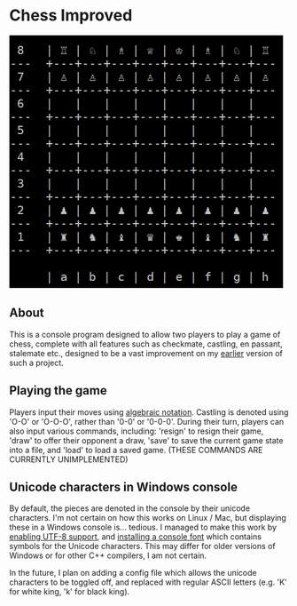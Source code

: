 # Chess Improved

![game](docs/images/game.png)

## About

This is a console program designed to allow two players to play a game of chess, complete with all features such as checkmate, castling, en passant, stalemate etc., designed to be a vast improvement on my [earlier](https://github.com/swiderskis/chess) version of such a project.

## Playing the game

Players input their moves using [algebraic notation](https://en.wikipedia.org/wiki/Algebraic_notation_(chess)).
Castling is denoted using 'O-O' or 'O-O-O', rather than '0-0' or '0-0-0'.
During their turn, players can also input various commands, including: 'resign' to resign their game, 'draw' to offer their opponent a draw, 'save' to save the current game state into a file, and 'load' to load a saved game.
(THESE COMMANDS ARE CURRENTLY UNIMPLEMENTED)

## Unicode characters in Windows console

By default, the pieces are denoted in the console by their unicode characters.
I'm not certain on how this works on Linux / Mac, but displaying these in a Windows console is... tedious.
I managed to make this work by [enabling UTF-8 support](https://stackoverflow.com/questions/7432545/change-codepage-in-cmd-permanently), and [installing a console font](https://stackoverflow.com/questions/27483800/displaying-unicode-chess-pieces-in-windows-console) which contains symbols for the Unicode characters.
This may differ for older versions of Windows or for other C++ compilers, I am not certain.

In the future, I plan on adding a config file which allows the unicode characters to be toggled off, and replaced with regular ASCII letters (e.g. 'K' for white king, 'k' for black king).
